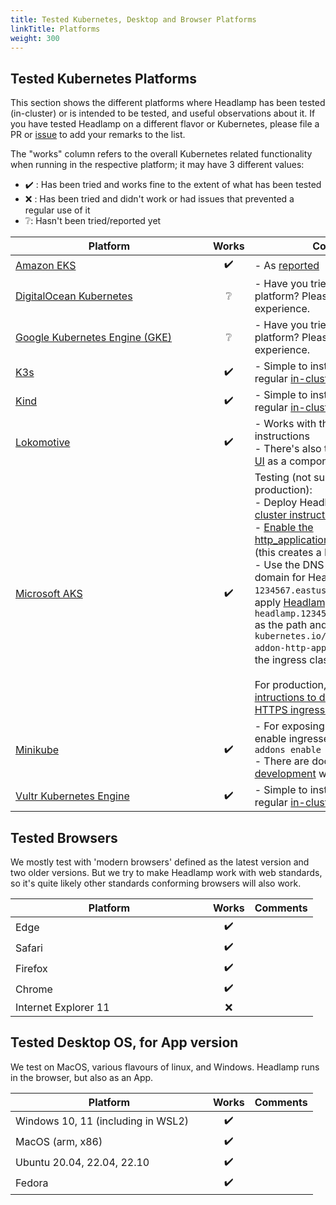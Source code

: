 ```yaml
---
title: Tested Kubernetes, Desktop and Browser Platforms
linkTitle: Platforms
weight: 300
---
```


## Tested Kubernetes Platforms

This section shows the different platforms where Headlamp has been tested (in-cluster) or is intended to be tested, and useful observations about it.
If you have tested Headlamp on a different flavor or Kubernetes, please file a PR or [issue](https://github.com/headlamp-k8s/headlamp/issues/new/choose) to add your remarks to the list.

The "works" column refers to the overall Kubernetes related functionality when running in the respective platform; it may have 3 different values:
- ✔️ : Has been tried and works fine to the extent of what has been tested
- ❌ : Has been tried and didn't work or had issues that prevented a regular use of it
- ❔: Hasn't been tried/reported yet

Platform<div style="min-width: 300px"></div>    | Works | Comments
----------------------------------------------|:-----:|------------------------------------------------------------------------------------------
[Amazon EKS](https://aws.amazon.com/eks/)                     |  ✔️     | - As [reported](https://github.com/headlamp-k8s/headlamp/issues/266)
[DigitalOcean Kubernetes](https://www.digitalocean.com/products/kubernetes/)        | ❔    | - Have you tried Headlamp on this platform? Please report your experience.
[Google Kubernetes Engine (GKE)](https://cloud.google.com/kubernetes-engine) | ❔    | - Have you tried Headlamp on this platform? Please report your experience.
[K3s](https://k3s.io/)                                         | ✔️     | - Simple to install / expose with the regular [in-cluster instructions](https://kinvolk.io/docs/headlamp/latest/installation/in-cluster/).
[Kind](https://kind.sigs.k8s.io/)                              | ✔️     | - Simple to install / expose with the regular [in-cluster instructions](https://kinvolk.io/docs/headlamp/latest/installation/in-cluster/).
[Lokomotive](https://kinvolk.io/lokomotive-kubernetes/)                     | ✔️     | - Works with the regular in-cluster instructions <br> - There's also the [Lokomotive Web UI](https://kinvolk.io/docs/lokomotive/latest/configuration-reference/components/web-ui/) as a component, which is
[Microsoft AKS](https://azure.microsoft.com/)                  | ✔️     | Testing (not suitable for production):<br/>- Deploy Headlamp from the [in-cluster instructions](https://kinvolk.io/docs/headlamp/latest/installation/in-cluster/)<br/>- [Enable the http_application_routing addon](https://docs.microsoft.com/en-us/azure/aks/http-application-routing#use-http-routing) (this creates a DNS zone)<br/>- Use the DNS zone name as the domain for Headlamp, i.e. if it is `1234567.eastus.aksapp.io`, then apply [Headlamp's ingress](https://raw.githubusercontent.com/headlamp-k8s/headlamp/main/kubernetes-headlamp-ingress-sample.yaml) using `headlamp.1234567.eastus.aksapp.io` as the path and use ``kubernetes.io/ingress.class: addon-http-application-routing`` as the ingress class annotation.<br/><br/>For production, please follow the [intructions to deploy with an HTTPS ingress controller](https://docs.microsoft.com/en-us/azure/aks/ingress-tls).
[Minikube](https://minikube.sigs.k8s.io/)                     | ✔️     | - For exposing with an ingress, enable ingresses with `minikube addons enable ingress` <br> - There are docs about the [development](../development/) with Minikube.|
[Vultr Kubernetes Engine](https://www.vultr.com/kubernetes/)                     |  ✔️     |  - Simple to install / expose with the regular [in-cluster instructions](https://kinvolk.io/docs/headlamp/latest/installation/in-cluster/).


## Tested Browsers

We mostly test with 'modern browsers' defined as the latest version and two older versions. But we try to make Headlamp work with web standards, so it's quite likely other standards conforming browsers will also work.

Platform<div style="min-width: 300px"></div>    | Works | Comments
----------------------------------------------|:-----:|------------------------------------------------------------------------------------------
Edge                     |  ✔️     |
Safari        | ✔️    |
Firefox                     |  ✔️     |
Chrome                     |  ✔️     |
Internet Explorer 11                     |  ❌     |


## Tested Desktop OS, for App version

We test on MacOS, various flavours of linux, and Windows. Headlamp runs in the browser, but also as an App.

Platform<div style="min-width: 300px"></div>    | Works | Comments
----------------------------------------------|:-----:|------------------------------------------------------------------------------------------
Windows 10, 11 (including in WSL2)                     |  ✔️     | 
MacOS (arm, x86)        | ✔️    |
Ubuntu 20.04, 22.04, 22.10        | ✔️    |
Fedora                     |  ✔️     | 
